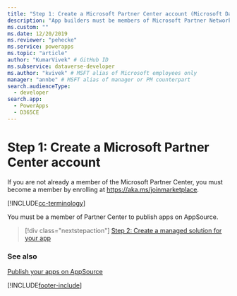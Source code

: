 ```yaml
---
title: "Step 1: Create a Microsoft Partner Center account (Microsoft Dataverse) | Microsoft Docs" # Intent and product brand in a unique string of 43-59 chars including spaces
description: "App builders must be members of Microsoft Partner Network (MPN) to publish apps on AppSource." # 115-145 characters including spaces. This abstract displays in the search result.
ms.custom: ""
ms.date: 12/20/2019
ms.reviewer: "pehecke"
ms.service: powerapps
ms.topic: "article"
author: "KumarVivek" # GitHub ID
ms.subservice: dataverse-developer
ms.author: "kvivek" # MSFT alias of Microsoft employees only
manager: "annbe" # MSFT alias of manager or PM counterpart
search.audienceType: 
  - developer
search.app: 
  - PowerApps
  - D365CE
---
```

# Step 1: Create a  Microsoft Partner Center account

If you are not already a member of the Microsoft Partner Center, you must become a member by enrolling at <https://aka.ms/joinmarketplace>.

[!INCLUDE[cc-terminology](includes/cc-terminology.md)]

You must be a member of Partner Center to publish apps on AppSource.

> [!div class="nextstepaction"]
> [Step 2: Create a managed solution for your app](create-solution-app-appsource.md)

### See also 

[Publish your apps on AppSource](publish-app-appsource.md)
  


[!INCLUDE[footer-include](../../includes/footer-banner.md)]